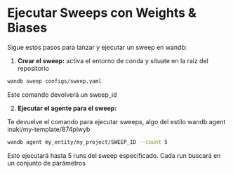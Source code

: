 # Ejecutar Sweeps con Weights & Biases

Sigue estos pasos para lanzar y ejecutar un sweep en wandb:

1. **Crear el sweep:**
activa el entorno de conda y situate en la raiz del repositorio

```bash
wandb sweep configs/sweep.yaml
```
Este comando devolverá un sweep_id

2. **Ejecutar el agente para el sweep:**

Te devuelve el comando para ejecutar sweeps, algo del estilo wandb agent inaki/my-template/874plwyb

```bash
wandb agent my_entity/my_project/SWEEP_ID --count 5
```


Esto ejecutará hasta 5 runs del sweep especificado. Cada run buscará en un conjunto de parámetros